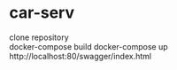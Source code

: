 # car-serv
clone repository \
docker-compose build
docker-compose up
http://localhost:80/swagger/index.html
